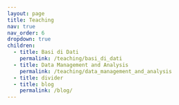 ```yaml
---
layout: page
title: Teaching
nav: true
nav_order: 6
dropdown: true
children:
  - title: Basi di Dati
    permalink: /teaching/basi_di_dati
  - title: Data Management and Analysis
    permalink: /teaching/data_management_and_analysis
  - title: divider
  - title: blog
    permalink: /blog/
---
```

